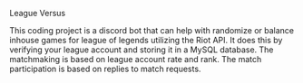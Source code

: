 League Versus

This coding project is a discord bot that can help with randomize or balance inhouse games for league of legends utilizing the Riot API. It does this by verifying your league account and storing it in a MySQL database. The matchmaking is based on league account rate and rank.  The match participation is based on replies to match requests.
